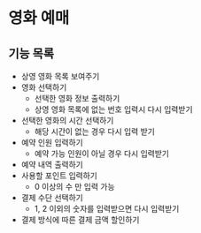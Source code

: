 # 영화 예매

## 기능 목록

* 상영 영화 목록 보여주기
* 영화 선택하기
    * 선택한 영화 정보 출력하기
    * 상영 영화 목록에 없는 번호 입력시 다시 입력받기
* 선택한 영화의 시간 선택하기
    * 해당 시간이 없는 경우 다시 입력 받기
* 예약 인원 입력하기
    * 예약 가능 인원이 아닐 경우 다시 입력받기
* 예약 내역 출력하기
* 사용할 포인트 입력하기
    * 0 이상의 수 만 입력 가능
* 결제 수단 선택하기
    * 1, 2 이외의 숫자를 입력받으면 다시 입력받기
* 결제 방식에 따른 결제 금액 할인하기 
